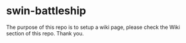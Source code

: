 # swin-battleship

The purpose of this repo is to setup a wiki page, please check the Wiki section of this repo.
Thank you.
